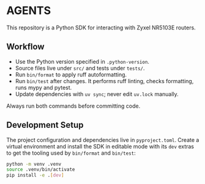 # AGENTS

This repository is a Python SDK for interacting with Zyxel NR5103E routers.

## Workflow
- Use the Python version specified in `.python-version`.
- Source files live under `src/` and tests under `tests/`.
- Run `bin/format` to apply ruff autoformatting.
- Run `bin/test` after changes. It performs ruff linting, checks formatting, runs mypy and pytest.
- Update dependencies with `uv sync`; never edit `uv.lock` manually.

Always run both commands before committing code.

## Development Setup
The project configuration and dependencies live in `pyproject.toml`.
Create a virtual environment and install the SDK in editable mode with its
`dev` extras to get the tooling used by `bin/format` and `bin/test`:

```sh
python -m venv .venv
source .venv/bin/activate
pip install -e .[dev]
```
